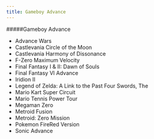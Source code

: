 ```yaml
---
title: Gameboy Advance
---
```


#####Gameboy Advance

* Advance Wars
* Castlevania Circle of the Moon
* Castlevania Harmony of Dissonance
* F-Zero Maximum Velocity
* Final Fantasy I & II: Dawn of Souls
* Final Fantasy VI Advance
* Iridion II
* Legend of Zelda: A Link to the Past Four Swords, The
* Mario Kart Super Circuit
* Mario Tennis Power Tour
* Megaman Zero
* Metroid Fusion
* Metroid: Zero Mission
* Pokemon FireRed Version
* Sonic Advance
